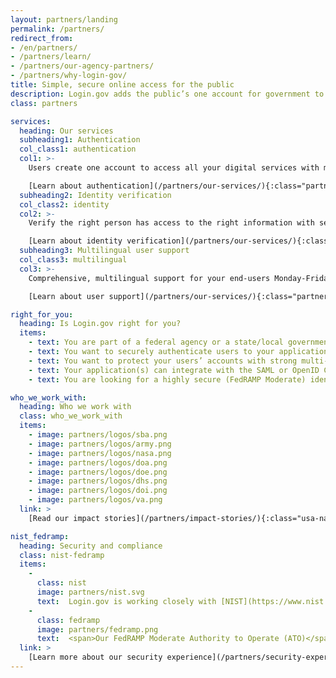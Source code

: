 ```yaml
---
layout: partners/landing
permalink: /partners/
redirect_from:
- /en/partners/
- /partners/learn/
- /partners/our-agency-partners/
- /partners/why-login-gov/
title: Simple, secure online access for the public
description: Login.gov adds the public’s one account for government to your agency.
class: partners

services:
  heading: Our services
  subheading1: Authentication
  col_class1: authentication
  col1: >-
    Users create one account to access all your digital services with multi-factor authentication.

    [Learn about authentication](/partners/our-services/){:class="partners-authentication caret"}
  subheading2: Identity verification
  col_class2: identity
  col2: >-
    Verify the right person has access to the right information with secure identity verification.

    [Learn about identity verification](/partners/our-services/){:class="partners-identity caret"}
  subheading3: Multilingual user support
  col_class3: multilingual
  col3: >-
    Comprehensive, multilingual support for your end-users Monday-Friday, 8 a.m.-8 p.m. ET.

    [Learn about user support](/partners/our-services/){:class="partners-multilingual caret"}

right_for_you:
  heading: Is Login.gov right for you?
  items:
    - text: You are part of a federal agency or a state/local government
    - text: You want to securely authenticate users to your application(s) and/or verify their identity
    - text: You want to protect your users’ accounts with strong multi-factor authentication (MFA)
    - text: Your application(s) can integrate with the SAML or OpenID Connect (OIDC) web-based identity protocols
    - text: You are looking for a highly secure (FedRAMP Moderate) identity solution

who_we_work_with:
  heading: Who we work with
  class: who_we_work_with
  items:
    - image: partners/logos/sba.png
    - image: partners/logos/army.png
    - image: partners/logos/nasa.png
    - image: partners/logos/doa.png
    - image: partners/logos/doe.png
    - image: partners/logos/dhs.png
    - image: partners/logos/doi.png
    - image: partners/logos/va.png
  link: >
    [Read our impact stories](/partners/impact-stories/){:class="usa-nav_link caret"}

nist_fedramp:
  heading: Security and compliance
  class: nist-fedramp
  items:
    - 
      class: nist
      image: partners/nist.svg
      text:  Login.gov is working closely with [NIST](https://www.nist.gov/){:class="external-link"} to stay current on the latest guidelines, recommendations, and best practices. Our goal is to remove the agency burden of compliance with these standards, so you can focus on your specific mission and those you serve.
    - 
      class: fedramp
      image: partners/fedramp.png
      text:  <span>Our FedRAMP Moderate Authority to Operate (ATO)</span> Login.gov has a [FedRAMP](https://www.fedramp.gov/){:class="external-link"} Moderate ATO issued by the U.S. General Services Administration. Our SSP/Control Implementation Survey/Customer Responsibility Matrix is available through the FedRAMP marketplace.
  link: >
    [Learn more about our security experience](/partners/security-experience/){:class="usa-nav_link caret"}
---
```

